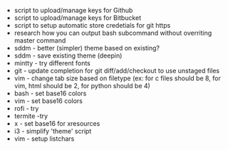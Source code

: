 * script to upload/manage keys for Github
* script to upload/manage keys for Bitbucket
* script to setup automatic store credetials for git https
* research how you can output bash subcommand without overriting master command
* sddm - better (simpler) theme based on existing?
* sddm - save existing theme (deepin)
* mintty - try different fonts
* git - update completion for git diff/add/checkout to use unstaged files
* vim - change tab size based on filetype (ex: for c files should be 8, for vim, html should be 2, for python should be 4)
* bash - set base16 colors
* vim - set base16 colors
* rofi - try
* termite -try
* x - set base16 for xresources
* i3 - simplify 'theme' script
* vim - setup listchars
